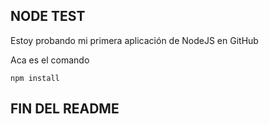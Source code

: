 ## NODE TEST

Estoy probando mi primera aplicación de NodeJS en GitHub

Aca es el comando

```
npm install
```

## FIN DEL README